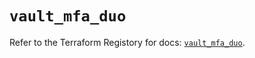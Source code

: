 # `vault_mfa_duo`

Refer to the Terraform Registory for docs: [`vault_mfa_duo`](https://registry.terraform.io/providers/hashicorp/vault/3.17.0/docs/resources/mfa_duo).
